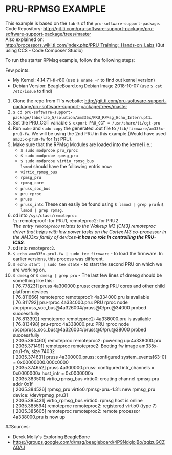 # PRU-RPMSG EXAMPLE

This example is based on the `lab-5` of the `pru-software-support-package`.<br>
Code Repository: http://git.ti.com/pru-software-support-package/pru-software-support-package/trees/master<br>
Also explained on: http://processors.wiki.ti.com/index.php/PRU_Training:_Hands-on_Labs (But using CCS - Code Composer Studio)<br>

To run the starter RPMsg example, follow the following steps:<br>

Few points: 
* My Kernel: 4.14.71-ti-r80 (use `$ uname -r` to find out kernel version)
* Debian Version: BeagleBoard.org Debian Image 2018-10-07 (use `$ cat /etc/issue` to find)

1. Clone the repo from TI's website: http://git.ti.com/pru-software-support-package/pru-software-support-package/trees/master
2. `$ cd pru-software-support-package/labs/lab_5/solution/am335x/PRU_RPMsg_Echo_Interrupt1`.
3. Set the PRU_CGT variable `$ export PRU_CGT = /usr/share/ti/cgt-pru`
4. Run `make` and `sudo copy` the generated .out file to `/lib/firmware/am335x-pru1-fw`. We will be using the 2nd PRU in this example.(Would have used `am335x-pru0-fw` for 1st PRU).
5. Make sure that the RPMsg Modules are loaded into the kernel i.e.: <br>
   * `$ sudo modprobe pru_rproc`
   * `$ sudo modprobe rpmsg_pru`
   * `$ sudo modprobe virtio_rpmsg_bus`<br>
   `lsmod` should have the following entris now: <br>
   * `virtio_rpmsg_bus`
   * `rpmsg_pru`
   * `rpmsg_core`
   * `pruss_soc_bus`
   * `pru_rproc`
   * `pruss`
   * `pruss_intc`
   These can easily be found using `$ lsmod | grep pru` & `$ lsmod | grep rpmsg`.<br>
6. cd into `/sys/class/remoteproc`<br>
   `ls`: remoteproc1: for PRU1, remoteproc2: for PRU2<br> _The entry `remoteproc0` relates to the Wakeup M3 (CM3) remoteproc driver that helps with low power tasks on the Cortex M3 co-processor in the AM33xx family of devices-**it has no role in controlling the PRU-ICSS**._
7. cd into `remoteproc2`.
8. `$ echo amm335x-pru1-fw | sudo tee firmware` - to load the firmware. In earlier versions, this process was different.
9. `$ echo start | sudo tee state` - to start the second PRU on which we are working on.
10. `$ dmesg` or `$ dmesg | grep pru` - The last few lines of dmesg should be something like this: <br> 
[   76.778231] pruss 4a300000.pruss: creating PRU cores and other child platform devices<br>
[   76.811666] remoteproc remoteproc1: 4a334000.pru is available<br>
[   76.811792] pru-rproc 4a334000.pru: PRU rproc node /ocp/pruss_soc_bus@4a326004/pruss@0/pru@34000 probed successfully<br>
[   76.813392] remoteproc remoteproc2: 4a338000.pru is available<br>
[   76.813498] pru-rproc 4a338000.pru: PRU rproc node /ocp/pruss_soc_bus@4a326004/pruss@0/pru@38000 probed successfully<br>
[ 2035.360460] remoteproc remoteproc2: powering up 4a338000.pru<br>
[ 2035.371491] remoteproc remoteproc2: Booting fw image am335x-pru1-fw, size 74032<br>
[ 2035.374631] pruss 4a300000.pruss: configured system_events[63-0] = 0x00000000.000c0000<br>
[ 2035.374652] pruss 4a300000.pruss: configured intr_channels = 0x0000000a host_intr = 0x0000000a<br>
[ 2035.383501] virtio_rpmsg_bus virtio0: creating channel rpmsg-pru addr 0x1f<br>
[ 2035.384526] rpmsg_pru virtio0.rpmsg-pru.-1.31: new rpmsg_pru device: /dev/rpmsg_pru31<br>
[ 2035.385431] virtio_rpmsg_bus virtio0: rpmsg host is online<br>
[ 2035.385594] remoteproc remoteproc2: registered virtio0 (type 7)<br>
[ 2035.385605] remoteproc remoteproc2: remote processor 4a338000.pru is now up<br>


##Sources:
* Derek Molly's Exploring BeagleBone<br>
* https://groups.google.com/d/msg/beagleboard/4P9NdglojBo/qqizuGCZAQAJ
